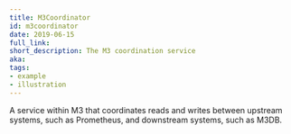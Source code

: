 ```yaml
---
title: M3Coordinator
id: m3coordinator
date: 2019-06-15
full_link: 
short_description: The M3 coordination service
aka: 
tags:
- example
- illustration
---
```


A service within M3 that coordinates reads and writes between upstream systems, such as Prometheus, and downstream systems, such as M3DB.